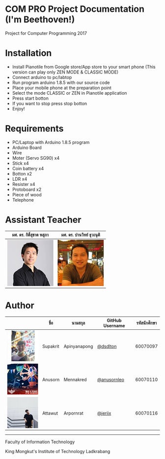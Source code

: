 # COM PRO Project Documentation (I'm Beethoven!)
Project for Computer Programming 2017
# Installation
- Install Pianotile from Google store/App store to your smart phone (This version can play only ZEN MODE & CLASSIC MODE)
- Connect arduino to pc/labtop
- Run program arduino 1.8.5 with our source code
- Place your mobile phone at the preparation point
- Select the mode CLASSIC or ZEN in Pianotile application
- Press start botton
- If you want to stop press stop botton
- Enjoy!
# Requirements
- PC/Laptop with Arduino 1.8.5 program
- Arduino Board
- Wire
- Moter (Servo SG90) x4
- Stick x4
- Coin battery x4
- Botton x2
- LDR x4
- Resister x4
- Protoboard x2
- Piece of wood
- Telephone
# Assistant Teacher<br>

| ผศ. ดร. กิติ์สุชาต พสุภา	| ผศ. ดร. ปานวิทย์ ธุวะนุติ  |
| :-------------: |:-------------:|
| ![Image](/pic/aja.jpg)      | ![Image](/pic/ajp.jpg) | $1600 |<br>

# Author
|  |ชื่อ|นามสกุล|GitHub Username|รหัสนักศึกษา|
|:-:|--|------|---------------|---------|
|![](/pic/t.jpg)| Supakrit | Apinyanapong | [@dsdlton](https://github.com/dsdlton) | 60070097 |
|![](/pic/l.jpg)| Anusorn | Mennakred | [@anusornleo](https://github.com/anosornleo) | 60070110 |
|![](/pic/j.jpg)| Attawut | Arpornrat | [@jeriix](https://github.com/jeriix) | 60070116 |

---

Faculty of Information Technology

King Mongkut's Institute of Technology Ladkrabang
